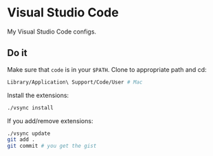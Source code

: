 # Visual Studio Code

My Visual Studio Code configs.

## Do it

Make sure that `code` is in your `$PATH`. Clone to appropriate path and cd:

```sh
Library/Application\ Support/Code/User # Mac
```

Install the extensions:

```sh
./vsync install
```

If you add/remove extensions:

```sh
./vsync update
git add .
git commit # you get the gist
```
